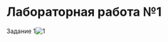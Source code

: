 # Лабораторная работа №1
Задание 1![1](https://github.com/user-attachments/assets/adb7af27-ef71-4b84-b40f-c1e86026e0f0)
